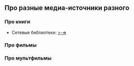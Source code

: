 ## Про разные медиа-источники разного

### Про книги

* Сетевые библиотеки: [>-=>](online_libs.md)

### Про фильмы

### Про мультфильмы

